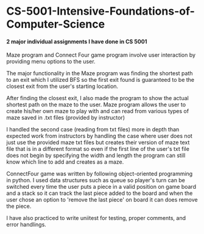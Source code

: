 # CS-5001-Intensive-Foundations-of-Computer-Science
#### 2 major individual assignments I have done in CS 5001
Maze program and Connect Four game program involve user interaction by providing menu options to the user.


The major functionality in the Maze program was finding the shortest path to an exit which I utilized BFS
so the first exit found is guaranteed to be the closest exit from the user's starting location.

After finding the closest exit, I also made the program to show the actual shortest path on the maze to the user.
Maze program allows the user to create his/her own maze to play with and can read from various types of maze saved in .txt files (provided by instructor)

I handled the second case (reading from txt files) more in depth than expected work from instructors by handling the case where
user does not just use the provided maze txt files but creates their version of maze text file that is in a different format so
even if the first line of the user's txt file does not begin by specifying the width and length the program can still know which line
to add and creates as a maze.

ConnectFour game was written by following object-oriented programming in python.
I used data structures such as queue so player's turn can be switched every time the user puts a piece
in a valid position on game board and a stack so it can track the last piece added to the board and
when the user chose an option to 'remove the last piece' on board it can does remove the piece.

I have also practiced to write uniitest for testing, proper comments, and error handlings.

